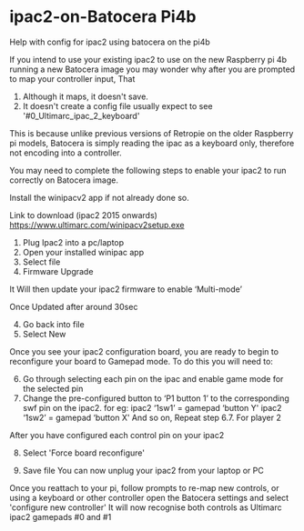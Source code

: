 # ipac2-on-Batocera Pi4b
Help with config for ipac2 using batocera on the pi4b

If you intend to use your existing ipac2 to use on the new Raspberry pi 4b running a new Batocera image you may wonder why after you are prompted to map your controller input,
That
1. Although it maps, it doesn't save.
2. It doesn't create a config file usually expect to see '#0_Ultimarc_ipac_2_keyboard'

This is because unlike previous versions of Retropie on the older Raspberry pi models, Batocera is simply reading the ipac as a keyboard only, therefore not encoding into a controller.

You may need to complete the following steps to enable your ipac2 to run correctly on Batocera image.

Install the winipacv2 app if not already done so.

Link to download (ipac2 2015 onwards) https://www.ultimarc.com/winipacv2setup.exe

1. Plug Ipac2 into a pc/laptop 
2. Open your installed winipac app
3. Select file 
4. Firmware Upgrade

It Will then update your ipac2 firmware to enable  ‘Multi-mode’ 

Once Updated after around 30sec

4. Go back into file
5. Select New

Once you see your ipac2 configuration board, you are ready to begin to reconfigure your board to Gamepad mode.
To do this you will need to:

6. Go through selecting each pin on the ipac and enable game mode for the selected pin
7. Change the pre-configured button to ‘P1 button 1’ to the corresponding swf pin on the ipac2.
for eg:
ipac2 ‘1sw1’ = gamepad ‘button Y'
ipac2 ‘1sw2’ = gamepad ‘button X'
And so on, 
Repeat step 6.7. For player 2

After you have configured each control pin on your ipac2 

8. Select 'Force board reconfigure'

9. Save file
You can now unplug your ipac2 from your laptop or PC

Once you reattach to your pi, follow prompts to re-map new controls, or using a keyboard or other controller open the Batocera settings and select 'configure new controller'
It will now recognise both controls as Ultimarc ipac2 gamepads #0 and #1 


